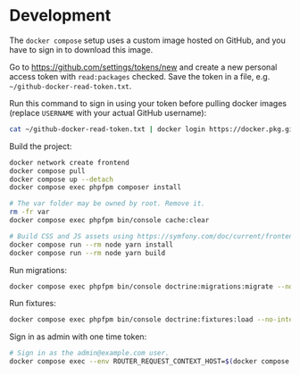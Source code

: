 # Development

The `docker compose` setup uses a custom image hosted on GitHub, and you have to
sign in to download this image.

Go to <https://github.com/settings/tokens/new> and create a new personal access
token with `read:packages` checked. Save the token in a file, e.g.
`~/github-docker-read-token.txt`.

Run this command to sign in using your token before pulling docker images
(replace `USERNAME` with your actual GitHub username):

```sh
cat ~/github-docker-read-token.txt | docker login https://docker.pkg.github.com -u USERNAME --password-stdin
```

Build the project:

```sh
docker network create frontend
docker compose pull
docker compose up --detach
docker compose exec phpfpm composer install

# The var folder may be owned by root. Remove it.
rm -fr var
docker compose exec phpfpm bin/console cache:clear

# Build CSS and JS assets using https://symfony.com/doc/current/frontend.html#frontend-webpack-encore
docker compose run --rm node yarn install
docker compose run --rm node yarn build
```

Run migrations:

```sh
docker compose exec phpfpm bin/console doctrine:migrations:migrate --no-interaction
```

Run fixtures:

```sh
docker compose exec phpfpm bin/console doctrine:fixtures:load --no-interaction
```

Sign in as admin with one time token:

```sh
# Sign in as the admin@example.com user.
docker compose exec --env ROUTER_REQUEST_CONTEXT_HOST=$(docker compose port nginx 8080) phpfpm bin/console kontrolgruppen:user:login admin@example.com
```
